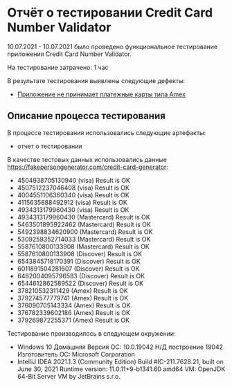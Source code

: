 # Отчёт о тестировании Credit Card Number Validator


10.07.2021 - 10.07.2021 было проведено функциональное тестирование приложения Credit Card Number Validator.

На тестирование затрачено: 1 час

В результате тестирования выявлены следующие дефекты:
* [Приложение не принимает платежные карты типа Amex](https://github.com/Milaaver/Card-Number/issues/1)


## Описание процесса тестирования

В процессе тестирования использовались следующие артефакты:
* отчет о тестировании

В качестве тестовых данных использовались данные <https://fakepersongenerator.com/credit-card-generator>:
* 4504938705130940 (visa) Result is OK
* 4507512237046408 (visa) Result is OK
* 4004551106360340 (visa) Result is OK
* 4115635888492912 (visa) Result is OK
* 4934313179960430 (visa) Result is OK
* 4934313179960430 (Mastercard) Result is OK
* 5463501895922462 (Mastercard) Result is OK
* 5492398834620900 (Mastercard) Result is OK
* 5309259352714033 (Mastercard) Result is OK
* 5587610800133908 (Mastercard) Result is OK
* 5587610800133908 (Discover) Result is OK
* 6543845718170391 (Discover) Result is OK
* 6011891504281607 (Discover) Result is OK
* 6482004095796583 (Discover) Result is OK
* 6544612862589522 (Discover) Result is OK
* 378210532311429 (Amex) Result is OK
* 379274577779741 (Amex) Result is OK
* 376090705143334 (Amex) Result is OK
* 376782339602186 (Amex) Result is OK
* 379269872255371 (Amex) Result is OK



Тестирование производилось в следующем окружении:
* Windows 10 Домашняя
Версия ОС:                        10.0.19042 Н/Д построение 19042
Изготовитель ОС:                  Microsoft Corporation
* IntelliJ IDEA 2021.1.3 (Community Edition)
Build #IC-211.7628.21, built on June 30, 2021
Runtime version: 11.0.11+9-b1341.60 amd64
VM: OpenJDK 64-Bit Server VM by JetBrains s.r.o.

